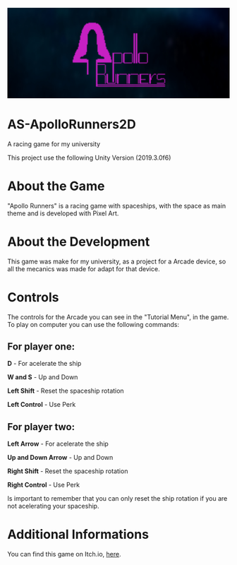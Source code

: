 ![Screenshot](ar-00.jpg)

# AS-ApolloRunners2D
A racing game for my university

This project use the following Unity Version (2019.3.0f6)

# About the Game
"Apollo Runners" is a racing game with spaceships, with the space as main theme and is developed with Pixel Art.

# About the Development
This game was make for my university, as a project for a Arcade device, so all the mecanics was made for adapt for that device.

# Controls
The controls for the Arcade you can see in the "Tutorial Menu", in the game.
To play on computer you can use the following commands:

## **For player one:**

**D** - For acelerate the ship

**W and S** - Up and Down

**Left Shift** - Reset the spaceship rotation

**Left Control** - Use Perk

## **For player two:**

**Left Arrow** - For acelerate the ship

**Up and Down Arrow** - Up and Down

**Right Shift** - Reset the spaceship rotation

**Right Control** - Use Perk


Is important to remember that you can only reset the ship rotation if you are not acelerating your spaceship.

# Additional Informations

You can find this game on Itch.io, [here](https://ksaa.itch.io/apollo-runners-2d).
